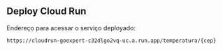 ## Deploy Cloud Run

Endereço para acessar o serviço deployado:
```sh
https://cloudrun-goexpert-c32dlgo2vq-uc.a.run.app/temperatura/{cep}
```